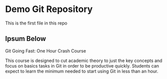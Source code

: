 # Demo Git  RepositoryThis is the first file in this repo

## Ipsum Below

Git Going Fast: One Hour Crash Course

This course is designed to cut academic theory to just the key concepts and focus on basics tasks in Git in order to be productive quickly. Students can expect to learn the minimum needed to start using Git in less than an hour. 

